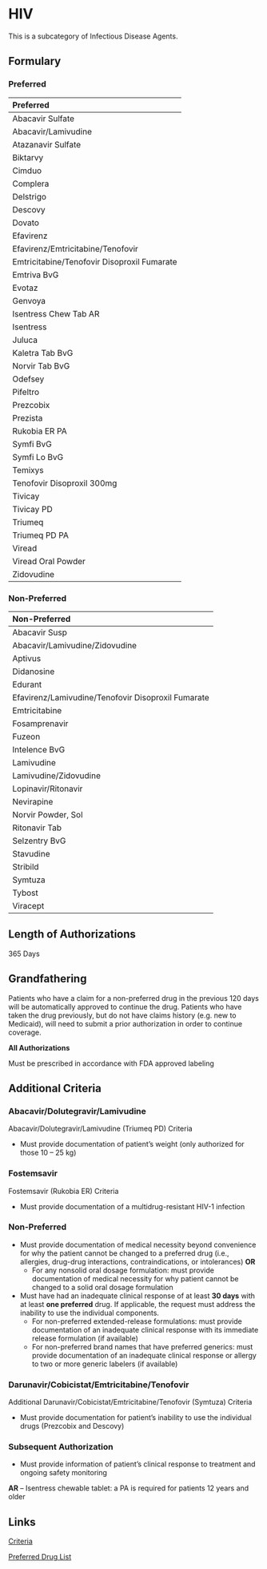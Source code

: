 # HIV

This is a subcategory of Infectious Disease Agents.

## Formulary

### Preferred

| Preferred                                   |
| :------------------------------------------ |
| Abacavir Sulfate                            |
| Abacavir/Lamivudine                         |
| Atazanavir Sulfate                          |
| Biktarvy                                    |
| Cimduo                                      |
| Complera                                    |
| Delstrigo                                   |
| Descovy                                     |
| Dovato                                      |
| Efavirenz                                   |
| Efavirenz/Emtricitabine/Tenofovir           |
| Emtricitabine/Tenofovir Disoproxil Fumarate |
| Emtriva BvG                                 |
| Evotaz                                      |
| Genvoya                                     |
| Isentress Chew Tab AR                       |
| Isentress                                   |
| Juluca                                      |
| Kaletra Tab BvG                             |
| Norvir Tab BvG                              |
| Odefsey                                     |
| Pifeltro                                    |
| Prezcobix                                   |
| Prezista                                    |
| Rukobia ER PA                               |
| Symfi BvG                                   |
| Symfi Lo BvG                                |
| Temixys                                     |
| Tenofovir Disoproxil 300mg                  |
| Tivicay                                     |
| Tivicay PD                                  |
| Triumeq                                     |
| Triumeq PD PA                               |
| Viread                                      |
| Viread Oral Powder                          |
| Zidovudine                                  |

### Non-Preferred

| Non-Preferred                                      |
| :------------------------------------------------- |
| Abacavir Susp                                      |
| Abacavir/Lamivudine/Zidovudine                     |
| Aptivus                                            |
| Didanosine                                         |
| Edurant                                            |
| Efavirenz/Lamivudine/Tenofovir Disoproxil Fumarate |
| Emtricitabine                                      |
| Fosamprenavir                                      |
| Fuzeon                                             |
| Intelence BvG                                      |
| Lamivudine                                         |
| Lamivudine/Zidovudine                              |
| Lopinavir/Ritonavir                                |
| Nevirapine                                         |
| Norvir Powder, Sol                                 |
| Ritonavir Tab                                      |
| Selzentry BvG                                      |
| Stavudine                                          |
| Stribild                                           |
| Symtuza                                            |
| Tybost                                             |
| Viracept                                           |

## Length of Authorizations

365 Days

## Grandfathering

Patients who have a claim for a non-preferred drug in the previous 120 days will be automatically approved to continue the drug. Patients who have taken the drug previously, but do not have claims history (e.g. new to Medicaid), will need to submit a prior authorization in order to continue coverage.

**All Authorizations**

Must be prescribed in accordance with FDA approved labeling

## Additional Criteria

### Abacavir/Dolutegravir/Lamivudine

Abacavir/Dolutegravir/Lamivudine (Triumeq PD) Criteria

-   Must provide documentation of patient’s weight (only authorized for those 10 – 25 kg)

### Fostemsavir

Fostemsavir (Rukobia ER) Criteria

-   Must provide documentation of a multidrug-resistant HIV-1 infection

### Non-Preferred

-   Must provide documentation of medical necessity beyond convenience for why the patient cannot be changed to a preferred drug (i.e., allergies, drug-drug interactions, contraindications, or intolerances) **OR**
    -   For any nonsolid oral dosage formulation: must provide documentation of medical necessity for why patient cannot be changed to a solid oral dosage formulation
-   Must have had an inadequate clinical response of at least **30 days** with at least **one preferred** drug. If applicable, the request must address the inability to use the individual components.
    -   For non-preferred extended-release formulations: must provide documentation of an inadequate clinical response with its immediate release formulation (if available)
    -   For non-preferred brand names that have preferred generics: must provide documentation of an inadequate clinical response or allergy to two or more generic labelers (if available)

### Darunavir/Cobicistat/Emtricitabine/Tenofovir

Additional Darunavir/Cobicistat/Emtricitabine/Tenofovir (Symtuza) Criteria

-   Must provide documentation for patient’s inability to use the individual drugs (Prezcobix and Descovy)

### Subsequent Authorization

-   Must provide information of patient’s clinical response to treatment and ongoing safety monitoring

**AR** – Isentress chewable tablet: a PA is required for patients 12 years and older

## Links

[Criteria](https://pharmacy.medicaid.ohio.gov/sites/default/files/20221001_UPDL_Criteria_APPROVED.pdf#page=81)

[Preferred Drug List](https://pharmacy.medicaid.ohio.gov/sites/default/files/20221001_UPDL_APPROVED_.pdf#page=27)
